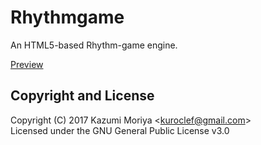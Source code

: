 
Rhythmgame
================================

An HTML5-based Rhythm-game engine.

[Preview](https://kuroclef.honifuwa.com/rhythmgame/)

Copyright and License
--------------------------------

Copyright (C) 2017 Kazumi Moriya \<kuroclef@gmail.com>  
Licensed under the GNU General Public License v3.0
